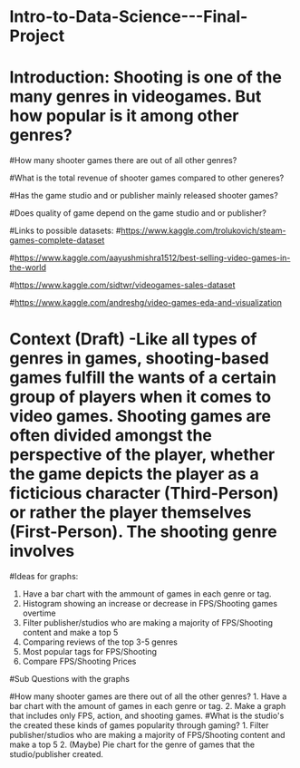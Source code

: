 # Intro-to-Data-Science---Final-Project
# Introduction: Shooting is one of the many genres in videogames. But how popular is it among other genres?
  
  #How many shooter games there are out of all other genres?
  
  #What is the total revenue of shooter games compared to other generes?
  
  #Has the game studio and or publisher mainly released shooter games?
  
  #Does quality of game depend on the game studio and or publisher?
  
#Links to possible datasets:
  #https://www.kaggle.com/trolukovich/steam-games-complete-dataset
  
  #https://www.kaggle.com/aayushmishra1512/best-selling-video-games-in-the-world
  
  #https://www.kaggle.com/sidtwr/videogames-sales-dataset
 
 #https://www.kaggle.com/andreshg/video-games-eda-and-visualization
  
# Context (Draft) -Like all types of genres in games, shooting-based games fulfill the wants of a certain group of players when it comes to video games. Shooting games are often divided amongst the perspective of the player, whether the game depicts the player as a ficticious character (Third-Person) or rather the player themselves (First-Person). The shooting genre involves

#Ideas for graphs: 

1. Have a bar chart with the ammount of games in each genre or tag. 
2. Histogram showing an increase or decrease in FPS/Shooting games overtime
3. Filter publisher/studios who are making a majority of FPS/Shooting content and make a top 5
4. Comparing reviews of the top 3-5 genres
5. Most popular tags for FPS/Shooting
6. Compare FPS/Shooting Prices

#Sub Questions with the graphs

  #How many shooter games are there out of all the other genres?
    1. Have a bar chart with the amount of games in each genre or tag.
    2. Make a graph that includes only FPS, action, and shooting games.
  #What is the studio's the created these kinds of games popularity through gaming?
    1. Filter publisher/studios who are making a majority of FPS/Shooting content and make a top 5
    2. (Maybe) Pie chart for the genre of games that the studio/publisher created.
   
